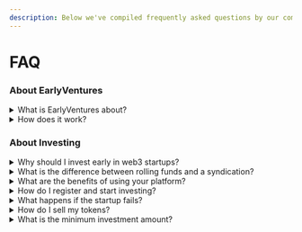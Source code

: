 ```yaml
---
description: Below we've compiled frequently asked questions by our community.
---
```


# FAQ



### About EarlyVentures&#x20;

<details>

<summary>What is EarlyVentures about?</summary>

Users can register and participate in private sales of web3 startup tokens through our platform. The tokens purchased are not available until the public sale, and then they are vested for three months.

</details>

<details>

<summary>How does it work?</summary>

Users can register and participate in private sales of web3 startup tokens through our platform. The tokens purchased are not available until the public sale, and then they are vested for three months.

</details>

### About Investing <a href="#flush-heading-2" id="flush-heading-2"></a>

<details>

<summary>Why should I invest early in web3 startups?</summary>

Web3 technology is the future of the internet, and investing early in promising startups can lead to significant returns. By investing early, you can secure a better price for the tokens and potentially earn a higher profit.

</details>

<details>

<summary>What is the difference between rolling funds and a syndication?</summary>

A rolling fund and a syndication are both types of investment vehicles that allow investors to pool their money together for investment purposes, but they differ in some key ways.

A rolling fund is a type of investment fund that allows investors to make smaller, recurring investments on a quarterly basis, rather than committing a large sum of money upfront.&#x20;

Rolling funds offer greater accessibility to investors and consistent cash flow for fund managers. They are typically structured as a limited partnership and allow ongoing investments with a broader investment focus.

A syndicate is a group of investors who pool their money together to invest in a specific project or venture. Syndicates are usually formed for a single investment opportunity and are structured as special-purpose vehicles (SVPs). They generally require a larger minimum investment.

In the case of EarlyVentures our Fund investment type represents a rolling fund whereas a start-up investment type represents a syndicate.&#x20;

</details>

<details>

<summary>What are the benefits of using your platform?</summary>

Our platform provides users with access to private sales of web3 startup tokens at a better price than the public sale. Additionally, our platform secure the investment via a smart contract and is published on-chain

</details>

<details>

<summary>How do I register and start investing?</summary>

Users can register for our platform by creating an account and completing the necessary KYC (Know Your Customer) procedures. Once registered, users can participate in private sales of web3 startup tokens through our platform.

</details>

<details>

<summary>What happens if the startup fails?</summary>

Investing in startups always carries risks, and there is a chance that a startup may fail. In such cases, the value of the tokens may decrease or become worthless. We encourage users to conduct their due diligence before investing and to only invest what they can afford to lose.

</details>

<details>

<summary>How do I sell my tokens?</summary>

Tokens purchased through our platform can be sold on the open market once they are unlocked and vested after the three-month period. Our platform does not provide a secondary market for token trading.

</details>

<details>

<summary>What is the minimum investment amount?</summary>

The minimum investment amount varies depending on the web3 startup and the private sale terms. Users can view the minimum investment amount for each sale on our platform.

</details>



### &#x20; <a href="#flush-heading-7" id="flush-heading-7"></a>
